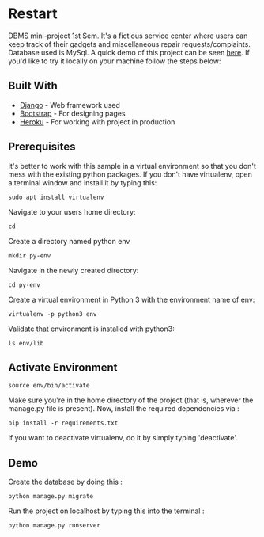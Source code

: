 # Restart

DBMS mini-project 1st Sem. It's a fictious service center where users can keep track of their gadgets and miscellaneous repair requests/complaints. Database used is MySql. A quick demo of this project can be seen [here](https://restartx.herokuapp.com/center/). If you'd like to try it locally on your machine follow the steps below:

## Built With

* [Django](https://docs.djangoproject.com/en/2.1/) - Web framework used
* [Bootstrap](https://getbootstrap.com/docs/4.1/getting-started/introduction/) - For designing pages
* [Heroku](https://devcenter.heroku.com/categories/reference#deployment) - For working with project in production

## Prerequisites

It's better to work with this sample in a virtual environment so that you don't mess with the existing python packages. If you don't have virtualenv, open a terminal window and install it by typing this:

```
sudo apt install virtualenv
```

Navigate to your users home directory:

```
cd
```

Create a directory named python env

```
mkdir py-env
```

Navigate in the newly created directory:

```
cd py-env
```

Create a virtual environment in Python 3 with the environment name of env:

```
virtualenv -p python3 env
```

Validate that environment is installed with python3:

```
ls env/lib
```

## Activate Environment

```
source env/bin/activate
```

Make sure you're in the home directory of the project (that is, wherever the manage.py file is present). Now, install the required dependencies via :

```
pip install -r requirements.txt
```

If you want to deactivate virtualenv, do it by simply typing 'deactivate'.


## Demo

Create the database by doing this : 

```
python manage.py migrate
```

Run the project on localhost by typing this into the terminal :

```
python manage.py runserver
```
